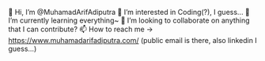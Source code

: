 👋 Hi, I’m @MuhamadArifAdiputra
👀 I’m interested in Coding(?), I guess...
🌱 I’m currently learning everything~
💞️ I’m looking to collaborate on anything that I can contribute?
📫 How to reach me -> https://www.muhamadarifadiputra.com/  (public email is there, also linkedin I guess...)

<!---
MuhamadArifAdiputra/MuhamadArifAdiputra is a ✨ special ✨ repository because its `README.md` (this file) appears on your GitHub profile.
You can click the Preview link to take a look at your changes.
--->
